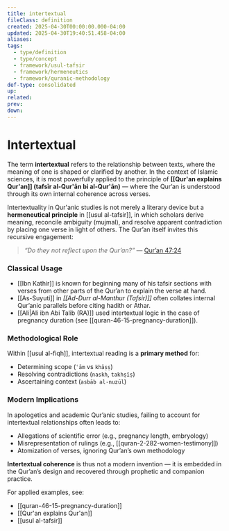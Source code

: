 ```yaml
---
title: intertextual
fileClass: definition
created: 2025-04-30T00:00:00.000-04:00
updated: 2025-04-30T19:40:51.458-04:00
aliases: 
tags: 
  - type/definition
  - type/concept
  - framework/usul-tafsir
  - framework/hermeneutics
  - framework/quranic-methodology 
def-type: consolidated 
up: 
related: 
prev: 
down: 
---
```


# Intertextual

 

The term **intertextual** refers to the relationship between texts, where the meaning of one is shaped or clarified by another. In the context of Islamic sciences, it is most powerfully applied to the principle of **[[Qur'an explains Qur'an]] (tafsīr al-Qur'ān bi al-Qur'ān)** — where the Qur’an is understood through its own internal coherence across verses.

Intertextuality in Qur'anic studies is not merely a literary device but a **hermeneutical principle** in [[usul al-tafsir]], in which scholars derive meaning, reconcile ambiguity (mujmal), and resolve apparent contradiction by placing one verse in light of others. The Qur’an itself invites this recursive engagement:

> _“Do they not reflect upon the Qur’an?”_ — [Qur’an 47:24](https://quran.com/47/24)

### Classical Usage

- [[Ibn Kathir]] is known for beginning many of his tafsir sections with verses from other parts of the Qur’an to explain the verse at hand.
- [[As-Suyuti]] in _[[Ad-Durr al-Manthur (Tafsir)]]_ often collates internal Qur’anic parallels before citing hadith or Athar.
- [[Ali|Ali ibn Abi Talib (RA)]] used intertextual logic in the case of pregnancy duration (see [[quran-46-15-pregnancy-duration]]).

### Methodological Role

Within [[usul al-fiqh]], intertextual reading is a **primary method** for:

- Determining scope (`ʿām` vs `khāṣṣ`)
- Resolving contradictions (`naskh`, `takhṣīṣ`)
- Ascertaining context (`asbāb al-nuzūl`)

### Modern Implications

In apologetics and academic Qur’anic studies, failing to account for intertextual relationships often leads to:

- Allegations of scientific error (e.g., pregnancy length, embryology)
- Misrepresentation of rulings (e.g., [[quran-2-282-women-testimony]])
- Atomization of verses, ignoring Qur’an’s own methodology


**Intertextual coherence** is thus not a modern invention — it is embedded in the Qur’an’s design and recovered through prophetic and companion practice.

For applied examples, see:

- [[quran-46-15-pregnancy-duration]]
- [[Qur'an explains Qur'an]]
- [[usul al-tafsir]]
